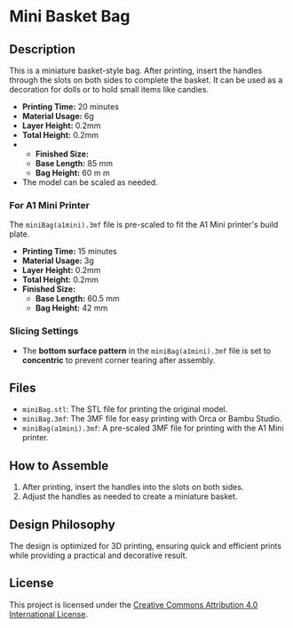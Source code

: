 # Mini Basket Bag

## Description
This is a miniature basket-style bag. After printing, insert the handles through the slots on both sides to complete the basket. It can be used as a decoration for dolls or to hold small items like candies.

- **Printing Time:** 20 minutes
- **Material Usage:** 6g
- **Layer Height:** 0.2mm
- **Total Height:** 0.2mm
- - **Finished Size:**
  - **Base Length:** 85 mm
  - **Bag Height:** 60 m m
- The model can be scaled as needed.

### For A1 Mini Printer
The `miniBag(a1mini).3mf` file is pre-scaled to fit the A1 Mini printer's build plate.

- **Printing Time:** 15 minutes
- **Material Usage:** 3g
- **Layer Height:** 0.2mm
- **Total Height:** 0.2mm
- **Finished Size:**
  - **Base Length:** 60.5 mm
  - **Bag Height:** 42 mm 

### Slicing Settings
- The **bottom surface pattern** in the `miniBag(a1mini).3mf` file is set to **concentric** to prevent corner tearing after assembly.


## Files
- `miniBag.stl`: The STL file for printing the original model.
- `miniBag.3mf`: The 3MF file for easy printing with Orca or Bambu Studio.
- `miniBag(a1mini).3mf`: A pre-scaled 3MF file for printing with the A1 Mini printer.

## How to Assemble
1. After printing, insert the handles into the slots on both sides.
2. Adjust the handles as needed to create a miniature basket.

## Design Philosophy
The design is optimized for 3D printing, ensuring quick and efficient prints while providing a practical and decorative result.

## License
This project is licensed under the [Creative Commons Attribution 4.0 International License](https://creativecommons.org/licenses/by/4.0/).
